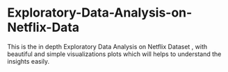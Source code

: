 # Exploratory-Data-Analysis-on-Netflix-Data
This is the in depth Exploratory Data Analysis on Netflix Dataset , with beautiful and simple visualizations plots which will helps to understand the insights easily.
